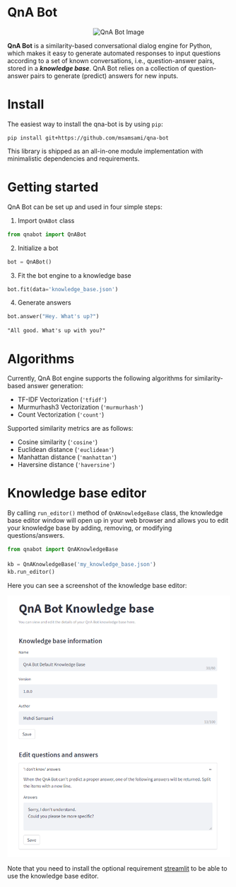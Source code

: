 # QnA Bot

<div style="text-align:center">
<img src="https://icon-library.com/images/chatbot-icon/chatbot-icon-8.jpg"
     alt="QnA Bot Image" />
</div>

**QnA Bot** is a similarity-based conversational dialog engine for Python, which makes it easy
to generate automated responses to input questions according to a set of known conversations, i.e.,
question-answer pairs, stored in a ***knowledge base***. QnA Bot relies on a collection
of question-answer pairs to generate (predict) answers for new inputs.

# Install

The easiest way to install the qna-bot is by using `pip`:
```shell
pip install git+https://github.com/msamsami/qna-bot
```
This library is shipped as an all-in-one module implementation with minimalistic
dependencies and requirements.

# Getting started

QnA Bot can be set up and used in four simple steps:
1. Import `QnABot` class

```python
from qnabot import QnABot
```

2. Initialize a bot
```python
bot = QnABot()
```

3. Fit the bot engine to a knowledge base
```python
bot.fit(data='knowledge_base.json')
```

4. Generate answers
```python
bot.answer("Hey. What's up?")
```
`"All good. What's up with you?"`

# Algorithms

Currently, QnA Bot engine supports the following algorithms for similarity-based answer generation:
- TF-IDF Vectorization (`'tfidf'`)
- Murmurhash3 Vectorization (`'murmurhash'`)
- Count Vectorization (`'count'`)

Supported similarity metrics are as follows:
- Cosine similarity (`'cosine'`)
- Euclidean distance (`'euclidean'`)
- Manhattan distance (`'manhattan'`)
- Haversine distance (`'haversine'`)

# Knowledge base editor

By calling `run_editor()` method of `QnAKnowledgeBase` class, the knowledge base editor window will open up in
your web browser and allows you to edit your knowledge base by adding, removing, or
modifying questions/answers.

```python
from qnabot import QnAKnowledgeBase

kb = QnAKnowledgeBase('my_knowledge_base.json')
kb.run_editor()
```

Here you can see a screenshot of the knowledge base editor:

<div style="text-align:center">
<img src="knowledge_base_screenshot.png"
     alt="QnA Bot Knowledge Base Editor" />
</div>

Note that you need to install the optional requirement [streamlit](https://streamlit.io/)
to be able to use the knowledge base editor.